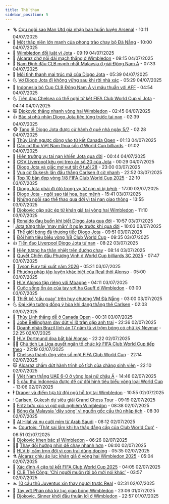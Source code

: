 ```yaml
---
title: Thể thao
sidebar_position: 5
---
```


<!-- vnexpress-the-thao:START -->
- 🪜 [Cựu ngôi sao Man Utd gia nhập ban huấn luyện Arsenal](https://vnexpress.net/cuu-ngoi-sao-man-utd-gia-nhap-ban-huan-luyen-arsenal-4910255.html) - 10:11 04/07/2025
- 🦩 [Một thập niên lớn mạnh của phong trào chạy bộ Đà Nẵng](https://vnexpress.net/mot-thap-nien-lon-manh-cua-phong-trao-chay-bo-da-nang-4908526.html) - 10:00 04/07/2025
- 🧰 [Wimbledon đổi luật vì Jota](https://vnexpress.net/wimbledon-doi-luat-vi-jota-4910132.html) - 09:19 04/07/2025
- 🤗 [Alcaraz chờ nối dài mạch thắng ở Wimbledon](https://vnexpress.net/alcaraz-cho-noi-dai-mach-thang-o-wimbledon-4910186.html) - 09:15 04/07/2025
- 🥳 [Nam Định đấu CLB mạnh nhất Malaysia ở giải Đông Nam Á](https://vnexpress.net/nam-dinh-dau-clb-manh-nhat-malaysia-o-giai-dong-nam-a-4910115.html) - 07:33 04/07/2025
- 🦣 [Mối tình thanh mai trúc mã của Diogo Jota](https://vnexpress.net/moi-tinh-thanh-mai-truc-ma-cua-diogo-jota-4910061.html) - 05:39 04/07/2025
- 🌜 [Vợ Diogo Jota đi không vững sau khi rời nhà xác](https://vnexpress.net/vo-diogo-jota-di-khong-vung-sau-khi-roi-nha-xac-4910101.html) - 05:29 04/07/2025
- 🫶 [Indonesia bỏ Cup CLB Đông Nam Á vì mâu thuẫn với AFF](https://vnexpress.net/indonesia-bo-cup-clb-dong-nam-a-vi-mau-thuan-voi-aff-4909967.html) - 04:54 04/07/2025
- 🌜 [Tiền đạo Chelsea có thể nghỉ tứ kết FIFA Club World Cup vì Jota](https://vnexpress.net/tien-dao-chelsea-co-the-nghi-tu-ket-fifa-club-world-cup-vi-jota-4910013.html) - 04:14 04/07/2025
- 😺 [Djokovic thắng nhanh vòng hai Wimbledon](https://vnexpress.net/djokovic-thang-nhanh-vong-hai-wimbledon-4909982.html) - 02:45 04/07/2025
- 👍 [Bác sĩ phủ nhận Diogo Jota tiệc tùng trước tai nạn](https://vnexpress.net/bac-si-phu-nhan-diogo-jota-tiec-tung-truoc-tai-nan-4909928.html) - 02:39 04/07/2025
- 🐵 [Tang lễ Diogo Jota được cử hành ở quê nhà ngày 5/7](https://vnexpress.net/tang-le-tien-dao-liverpool-diogo-jota-4909959.html) - 02:28 04/07/2025
- 💫 [Thùy Linh ngược dòng vào tứ kết Canada Open](https://vnexpress.net/thuy-linh-nguoc-dong-vao-tu-ket-canada-open-4909902.html) - 01:13 04/07/2025
- 🦆 [Các cơ thủ Việt Nam thua sốc ở World Cup billiards](https://vnexpress.net/cac-co-thu-viet-nam-thua-soc-o-world-cup-billiards-4909884.html) - 01:02 04/07/2025
- 🙉 [Hiện trường vụ tai nạn khiến Jota qua đời](https://vnexpress.net/hien-truong-vu-tai-nan-khien-jota-qua-doi-4909871.html) - 00:44 04/07/2025
- 📝 [CĐV Liverpool kêu gọi treo áo số 20 của Jota](https://vnexpress.net/cdv-liverpool-keu-goi-treo-ao-so-20-cua-jota-4909882.html) - 00:29 04/07/2025
- 💯 [Diogo Jota và giấc mơ vụt tắt ở tuổi 28](https://vnexpress.net/diogo-jota-va-giac-mo-vut-tat-o-tuoi-28-4909861.html) - 23:00 03/07/2025
- 🌈 [Vua cờ Gukesh lần đầu thắng Carlsen ở cờ nhanh](https://vnexpress.net/vua-co-gukesh-lan-dau-thang-carlsen-o-co-nhanh-4909862.html) - 22:52 03/07/2025
- 🦩 [Top 10 bàn đẹp vòng 1/8 FIFA Club World Cup 2025](https://vnexpress.net/top-10-ban-dep-vong-1-8-fifa-club-world-cup-2025-4909855.html) - 22:10 03/07/2025
- 🐲 [Diogo Jota phải đi ôtô trong vụ tử nạn vì bị bệnh](https://vnexpress.net/diogo-jota-phai-di-oto-trong-vu-tu-nan-vi-bi-benh-4909838.html) - 17:00 03/07/2025
- 🌁 [Diogo Jota - ngôi sao tài hoa, bạc mệnh](https://vnexpress.net/diogo-jota-ngoi-sao-tai-hoa-bac-menh-4909819.html) - 15:41 03/07/2025
- 💯 [Những ngôi sao thể thao qua đời vì tai nạn giao thông](https://vnexpress.net/nhung-ngoi-sao-the-thao-qua-doi-vi-tai-nan-giao-thong-4909820.html) - 13:55 03/07/2025
- 🌝 [Djokovic gặp sức ép từ khán giả tại vòng hai Wimbledon](https://vnexpress.net/djokovic-gap-suc-ep-tu-khan-gia-tai-vong-hai-wimbledon-4909680.html) - 11:10 03/07/2025
- 🤖 [Ronaldo đau buồn khi biết Diogo Jota qua đời](https://vnexpress.net/tien-dao-liverpool-diogo-jota-qua-doi-ronaldo-dau-buon-4909797.html) - 10:57 03/07/2025
- 🕯 [Jota từng thấy &#39;may mắn&#39; ít ngày trước khi qua đời](https://vnexpress.net/tien-dao-liverpool-qua-doi-11-ngay-sau-khi-cuoi-4909733.html) - 10:03 03/07/2025
- 🧰 [Thế giới bóng đá thương tiếc Diogo Jota](https://vnexpress.net/the-gioi-bong-da-thuong-tiec-diogo-jota-4909762.html) - 09:51 03/07/2025
- 🥳 [Đội hình tiêu biểu vòng 1/8 Club World Cup](https://vnexpress.net/doi-hinh-tieu-bieu-vong-1-8-club-world-cup-4909463.html) - 09:35 03/07/2025
- 👍 [Tiền đạo Liverpool Diogo Jota tử nạn](https://vnexpress.net/tien-dao-liverpool-diogo-jota-tu-nan-4909696.html) - 08:22 03/07/2025
- 💪 [Hiện tượng hạ thân nhiệt trên đường chạy](https://vnexpress.net/hien-tuong-ha-than-nhiet-tren-duong-chay-4909659.html) - 08:14 03/07/2025
- 👹 [Quyết Chiến đấu Phương Vinh ở World Cup billiards 3C 2025](https://vnexpress.net/quyet-chien-dau-phuong-vinh-o-world-cup-billiards-3c-2025-4909669.html) - 07:47 03/07/2025
- 🧰 [Tyson Fury tái xuất năm 2026](https://vnexpress.net/tyson-fury-tai-xuat-nam-2026-4909572.html) - 05:21 03/07/2025
- 🚀 [Phương pháp tập luyện khác biệt của Real thời Alonso](https://vnexpress.net/phuong-phap-tap-luyen-khac-biet-cua-real-thoi-alonso-4909537.html) - 05:00 03/07/2025
- 🎃 [HLV Alonso tập riêng với Mbappe](https://vnexpress.net/hlv-alonso-tap-rieng-voi-mbappe-4909546.html) - 04:11 03/07/2025
- 🧰 [Cuộc sống ồn ào của tay vợt hạ Gauff ở Wimbledon](https://vnexpress.net/cuoc-song-on-ao-cua-tay-vot-ha-gauff-o-wimbledon-4909390.html) - 03:00 03/07/2025
- 👀 [Thiết kế &#39;cầu quay&#39; trên huy chương VM Đà Nẵng](https://vnexpress.net/thiet-ke-cau-quay-tren-huy-chuong-vm-da-nang-4909316.html) - 03:00 03/07/2025
- 🌜 [Đại kiện tướng đồng ý hòa khi đang thắng thế Carlsen](https://vnexpress.net/dai-kien-tuong-dong-y-hoa-khi-dang-thang-the-carlsen-4909430.html) - 02:03 03/07/2025
- 🫶 [Thùy Linh thắng dễ ở Canada Open](https://vnexpress.net/thuy-linh-thang-de-o-canada-open-4909400.html) - 00:31 03/07/2025
- 🦄 [Jobe Bellingham day dứt vì lỡ trận gặp anh trai](https://vnexpress.net/jobe-bellingham-day-dut-vi-lo-tran-gap-anh-trai-4909350.html) - 22:36 02/07/2025
- 🥳 [Doanh nhân Brazil lĩnh án 17 năm tù vì trộm bóng có chữ ký Neymar](https://vnexpress.net/doanh-nhan-brazil-linh-an-17-nam-tu-vi-trom-bong-co-chu-ky-neymar-4909380.html) - 22:25 02/07/2025
- 🐲 [HLV Dortmund dọa bắt bài Alonso](https://vnexpress.net/hlv-dortmund-doa-bat-bai-alonso-4909388.html) - 22:22 02/07/2025
- 🧑‍🏫 [Chủ tịch La Liga quyết ngăn tổ chức kỳ FIFA Club World Cup tiếp theo](https://vnexpress.net/chu-tich-la-liga-quyet-ngan-to-chuc-ky-fifa-club-world-cup-tiep-theo-4909386.html) - 22:19 02/07/2025
- 🤔 [Chelsea thành ứng viên số một FIFA Club World Cup](https://vnexpress.net/chelsea-thanh-ung-vien-so-mot-fifa-club-world-cup-4909385.html) - 22:14 02/07/2025
- 😺 [Alcaraz chấm dứt hành trình cổ tích của chàng sinh viên](https://vnexpress.net/alcaraz-cham-dut-hanh-trinh-co-tich-cua-chang-sinh-vien-4909389.html) - 22:10 02/07/2025
- 💪 [Việt Nam thắng UAE 6-0 ở vòng loại nữ châu Á](https://vnexpress.net/viet-nam-thang-uae-6-0-o-vong-loai-nu-chau-a-4909359.html) - 14:46 02/07/2025
- 💼 [5 cầu thủ Indonesia được đề cử đội hình tiêu biểu vòng loại World Cup](https://vnexpress.net/5-cau-thu-indonesia-duoc-de-cu-doi-hinh-tieu-bieu-vong-loai-world-cup-4909348.html) - 13:06 02/07/2025
- 🕴 [Draper và điểm tựa từ đội ngũ hỗ trợ tại Wimbledon](https://vnexpress.net/draper-va-diem-tua-tu-doi-ngu-ho-tro-tai-wimbledon-4909324.html) - 10:55 02/07/2025
- 🕯 [Carlsen, Gukesh dự siêu giải Grand Chess Tour](https://vnexpress.net/carlsen-gukesh-du-sieu-giai-grand-chess-tour-4909257.html) - 09:19 02/07/2025
- 📝 [Fritz bức xúc vì giờ giới nghiêm Wimbledon](https://vnexpress.net/fritz-buc-xuc-vi-gio-gioi-nghiem-wimbledon-4909252.html) - 08:38 02/07/2025
- 🧐 [Bóng đá Malaysia &#39;dậy sóng&#39; vì nguồn gốc cầu thủ nhập tịch](https://vnexpress.net/bong-da-malaysia-day-song-vi-nguon-goc-cau-thu-nhap-tich-4909236.html) - 08:30 02/07/2025
- 🙉 [Al Hilal và nụ cười mỉm từ Arab Saudi](https://vnexpress.net/al-hilal-va-nu-cuoi-mim-tu-arab-saudi-4909185.html) - 08:12 02/07/2025
- 🏊 [Courtois: &#39;Thật sai lầm khi hạ thấp đẳng cấp của Club World Cup&#39;](https://vnexpress.net/courtois-that-sai-lam-khi-ha-thap-dang-cap-cua-club-world-cup-4909041.html) - 06:51 02/07/2025
- 🌊 [Djokovic khen bác sĩ Wimbledon](https://vnexpress.net/djokovic-khen-bac-si-wimbledon-4909152.html) - 06:26 02/07/2025
- 👨‍🏫 [Thay đổi hướng nhìn để chạy nhanh hơn](https://vnexpress.net/meo-tang-thanh-tich-thay-doi-huong-nhin-de-chay-nhanh-hon-4908910.html) - 06:00 02/07/2025
- 🥷 [HLV bị cấm trọn đời vì con trai dùng doping](https://vnexpress.net/hlv-bi-cam-tron-doi-vi-con-trai-dung-doping-4908999.html) - 05:35 02/07/2025
- ⚗️ [Alcaraz chịu áp lực khán giả ở vòng hai Wimbledon 2025](https://vnexpress.net/alcaraz-chiu-ap-luc-khan-gia-o-vong-hai-wimbledon-2025-4909130.html) - 05:04 02/07/2025
- 🌮 [Xác định 4 cặp tứ kết FIFA Club World Cup 2025](https://vnexpress.net/lich-dau-tu-ket-fifa-club-world-cup-4909113.html) - 04:05 02/07/2025
- 🤩 [CLB Thể Công: &#39;Chỉ người muốn rời bỏ mới nói khác’](https://vnexpress.net/clb-the-cong-chi-nguoi-muon-roi-bo-moi-noi-khac-4909071.html) - 03:57 02/07/2025
- 🏊 [10 cầu thủ Juventus xin thay người trước Real](https://vnexpress.net/10-cau-thu-juventus-xin-thay-nguoi-truoc-real-4908986.html) - 02:31 02/07/2025
- 🐎 [Tay vợt Pháp phá kỷ lục giao bóng Wimbledon](https://vnexpress.net/tay-vot-phap-pha-ky-luc-giao-bong-wimbledon-4908866.html) - 23:06 01/07/2025
- 💫 [Djokovic, Sinner khởi đầu thuận lợi ở Wimbledon](https://vnexpress.net/djokovic-sinner-khoi-dau-thuan-loi-o-wimbledon-4908953.html) - 22:57 01/07/2025<!-- vnexpress-the-thao:END -->
